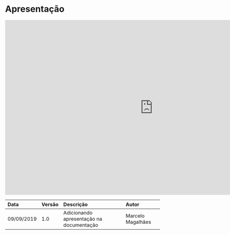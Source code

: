 # Apresentação

<iframe src="https://docs.google.com/presentation/d/1ZYgRheCU30ZfQp6lyVJ9a6u5-1hOdf9a8_6abrQ37ts/embed?start=false&loop=false&delayms=3000" frameborder="0" width="960" height="569" allowfullscreen="true" mozallowfullscreen="true" webkitallowfullscreen="true"></iframe>

|Data|Versão|Descrição|Autor|
|:---|:---|:---|:---|
|09/09/2019|1.0|Adicionando apresentação na documentação |Marcelo Magalhães|
